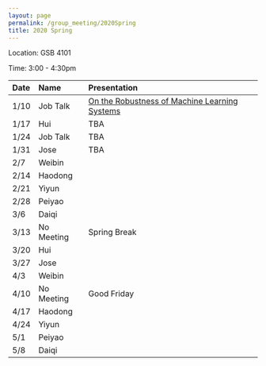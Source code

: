 ```yaml
---
layout: page
permalink: /group_meeting/2020Spring
title: 2020 Spring
---
```


Location: GSB 4101 

Time: 3:00 - 4:30pm

| Date    | Name       | Presentation |
| :----   | :----------|:--------     |
|  1/10   |	Job Talk | [On the Robustness of Machine Learning Systems](https://stat-or.unc.edu/event/stor-colloquium-yao-li-uc-davis)		  |
|  1/17	  |	 Hui     |	TBA	 |
|  1/24   |	Job Talk |	TBA  |
|  1/31	  |	Jose     |	TBA	 |
|  2/7 	  |	Weibin   |			  |
|  2/14	  |	Haodong  |			  |
|  2/21	  |	Yiyun    |			  |
|  2/28	  |	Peiyao   |			  |
|  3/6	  |	Daiqi    |			  |
|  3/13	  |	No Meeting |	Spring Break   |
|  3/20   |	Hui      |			  |
|  3/27   |	Jose     |			  |
|  4/3    |	Weibin   |			  |
|  4/10   | No Meeting  |	Good Friday	  |
|  4/17   | Haodong  |			  |
|  4/24   |	 Yiyun  |			  |
|  5/1    |	 Peiyao  |			  |
|  5/8    |	 Daiqi   |			  |
